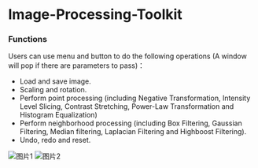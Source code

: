 # Image-Processing-Toolkit

### Functions
Users can use menu and button to do the following operations (A window will pop if there are parameters to pass)：
 - Load and save image.
 - Scaling and rotation.
 - Perform point processing (including Negative Transformation, Intensity Level Slicing, Contrast Stretching, Power-Law Transformation and Histogram Equalization)
 - Perform neighborhood processing (including Box Filtering, Gaussian Filtering, Median filtering, Laplacian Filtering and Highboost Filtering).
 - Undo, redo and reset.

![图片1](https://user-images.githubusercontent.com/54859964/122862143-aeb3cb00-d2ee-11eb-81d7-2a473d87af51.png)
![图片2](https://user-images.githubusercontent.com/54859964/122862387-09e5bd80-d2ef-11eb-8b5f-b2f3d97909c7.png)


